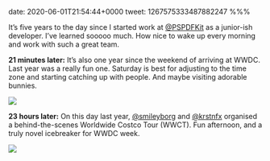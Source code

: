 date: 2020-06-01T21:54:44+0000
tweet: 1267575333487882247
%%%

It’s five years to the day since I started work at [@PSPDFKit](https://twitter.com/PSPDFKit) as a junior-ish developer. I’ve learned sooooo much. How nice to wake up every morning and work with such a great team.

**21 minutes later:** It’s also one year since the weekend of arriving at WWDC. Last year was a really fun one. Saturday is best for adjusting to the time zone and starting catching up with people. And maybe visiting adorable bunnies.

![](EZdZ6weWkAEW0Bm.jpg)

**23 hours later:** On this day last year, [@smileyborg](https://twitter.com/smileyborg) and [@krstnfx](https://twitter.com/krstnfx) organised a behind-the-scenes Worldwide Costco Tour (WWCT). Fun afternoon, and a truly novel icebreaker for WWDC week.

![](EZihQN3XYAIOgdd.jpg)
